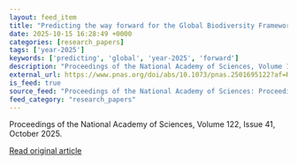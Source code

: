 ```yaml
---
layout: feed_item
title: "Predicting the way forward for the Global Biodiversity Framework"
date: 2025-10-15 16:28:49 +0000
categories: [research_papers]
tags: ['year-2025']
keywords: ['predicting', 'global', 'year-2025', 'forward']
description: "Proceedings of the National Academy of Sciences, Volume 122, Issue 41, October 2025"
external_url: https://www.pnas.org/doi/abs/10.1073/pnas.2501695122?af=R
is_feed: true
source_feed: "Proceedings of the National Academy of Sciences: Proceedings of the National Academy of Sciences: Table of Contents"
feed_category: "research_papers"
---
```


Proceedings of the National Academy of Sciences, Volume 122, Issue 41, October 2025.

[Read original article](https://www.pnas.org/doi/abs/10.1073/pnas.2501695122?af=R)
